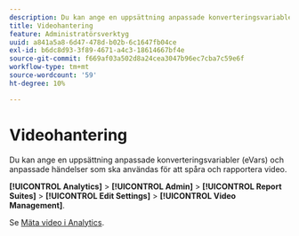 ```yaml
---
description: Du kan ange en uppsättning anpassade konverteringsvariabler (eVars) och anpassade händelser som ska användas för att spåra och rapportera video.
title: Videohantering
feature: Administratörsverktyg
uuid: a841a5a8-6d47-478d-b02b-6c1647fb04ce
exl-id: b6dc8d93-3f89-4671-a4c3-18614667bf4e
source-git-commit: f669af03a502d8a24cea3047b96ec7cba7c59e6f
workflow-type: tm+mt
source-wordcount: '59'
ht-degree: 10%

---
```


# Videohantering

Du kan ange en uppsättning anpassade konverteringsvariabler (eVars) och anpassade händelser som ska användas för att spåra och rapportera video.

**[!UICONTROL Analytics]** >  **[!UICONTROL Admin]** >  **[!UICONTROL Report Suites]** >  **[!UICONTROL Edit Settings]** >  **[!UICONTROL Video Management]**.

Se [Mäta video i Analytics](https://experienceleague.adobe.com/docs/media-analytics/using/media-overview.html).
